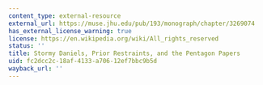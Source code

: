 ```yaml
---
content_type: external-resource
external_url: https://muse.jhu.edu/pub/193/monograph/chapter/3269074
has_external_license_warning: true
license: https://en.wikipedia.org/wiki/All_rights_reserved
status: ''
title: Stormy Daniels, Prior Restraints, and the Pentagon Papers
uid: fc2dcc2c-18af-4133-a706-12ef7bbc9b5d
wayback_url: ''
---
```


